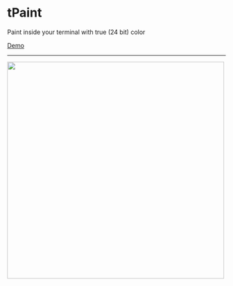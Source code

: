 # tPaint

Paint inside your terminal with true (24 bit) color

[Demo](https://www.youtube.com/watch?v=QbDWUKIbJTA)

---

<img src=https://atrent.dev/img/tPaint-title.webp width="500" />

